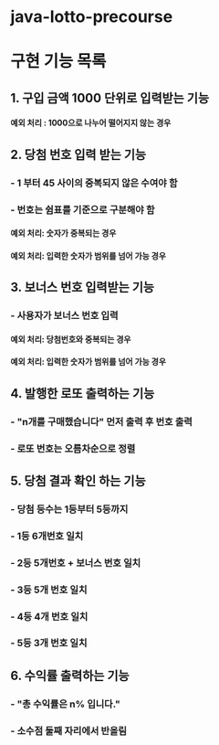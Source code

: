 # java-lotto-precourse

# 구현 기능 목록
## 1. 구입 금액 1000 단위로 입력받는 기능
#### 예외 처리 : 1000으로 나누어 떨어지지 않는 경우

## 2. 당첨 번호 입력 받는 기능
### - 1 부터 45 사이의 중복되지 않은 수여야 함
### - 번호는 쉼표를 기준으로 구분해야 함
#### 예외 처리: 숫자가 중복되는 경우
#### 예외 처리: 입력한 숫자가 범위를 넘어 가능 경우

## 3. 보너스 번호 입력받는 기능
### - 사용자가 보너스 번호 입력
#### 예외 처리: 당첨번호와 중복되는 경우
#### 예외 처리: 입력한 숫자가 범위를 넘어 가능 경우

## 4. 발행한 로또 출력하는 기능
### - "n개를 구매했습니다" 먼저 출력 후 번호 출력
### - 로또 번호는 오름차순으로 정렬

## 5. 당첨 결과 확인 하는 기능
### - 당첨 등수는 1등부터 5등까지
### - 1등 6개번호 일치
### - 2등 5개번호 + 보너스 번호 일치
### - 3등 5개 번호 일치
### - 4등 4개 번호 일치
### - 5등 3개 번호 일치

## 6. 수익률 출력하는 기능
### - "총 수익률은 n% 입니다."
### - 소수점 둘째 자리에서 반올림


